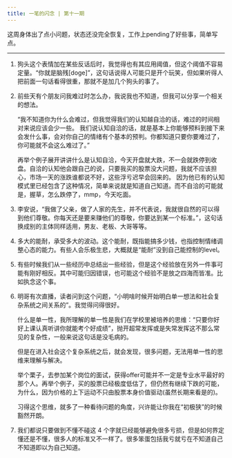 ```yaml
---
title: 一笔的闪念 | 第十一期
---
```


这周身体出了点小问题，状态还没完全恢复，工作上pending了好些事，简单写点。

---

1. 狗头这个表情加在某些反话后时，我觉得也有其应用阈值，但这个阈值不容易定量。“你就是脑残[doge]”，这句话说得人可能只是开个玩笑，但如果听得人把前面一句话看得很重，那就不是加几个狗头的事了。

2. 前些天有个朋友问我难过时怎么办，我说我也不知道，但我可以分享一个相关的想法。

    “我不知道你为什么会难过，但我觉得我们的认知越自洽的话，难过的时间相对来说应该会少一些。
    我们说认知自洽的话，就是基本上你能够预料到接下来会发什么事，会对你自己的情绪有个基本的预判。你都知道只要你要难过了，你可能就不会这么难过了。”
    
    再举个例子展开讲讲什么是认知自洽，今天开盘就大跌，不一会就跌停到收盘。自洽的认知他会跟自己的说，只要我买的股票没大问题，我就不应该担心，市场一天的涨跌谁都说不好，这些浮亏迟早会回来的。
    因为他已有的认知模式里已经包含了这种情况，简单来说就是知道自己知道。而不自洽的可能就是，握草，怎么跌停了，mmp，今天吃面。
    
3. 李安说，“我做了父亲，做了人家的先生，并不代表说，我就很自然的可以得到他们尊敬。你每天还是要来赚他们的尊敬，你要达到某一个标准。”，这句话换成别的主体同样适用，男友、老板、大哥等等。

4. 多大的能耐，承受多大的波动。这个能耐，既指能搞多少钱，也指控制情绪调整心态的能力。有些人会乐极生悲，大概就是“能耐”没到自己能控制的level。

5. 有些时候我们从一些经历中总结出一些经验，但是这个经验放在另外一件事可能有刚好相反。其中可能归因错误，也可能这个经验不是放之四海而皆准。比如执念这个事。

6. 明哥有次直播，读者问到这个问题，“小明啥时候开始明白单一想法和社会复杂系统之间关系的”。我觉得问得很好。  
   
   什么是单一性，我所理解的单一性是我们在学校里被培养的思维：“只要你好好上课认真听讲你就能考个好成绩”，抛开超常发挥或是失常发挥这不那么常见的复杂性，一般来说这句话是没毛病的。
   
   但是在进入社会这个复杂系统之后，就会发现，很多问题，无法用单一性的思维来理解与解决。
   
   举个栗子，去参加某个岗位的面试，获得offer可能并不一定是专业水平最好的那个人。再举个例子，买的股票已经极度低估了，但仍然有继续下跌的可能，为什么，因为价格的上下运动不只由股票本身价值驱动(虽然长期来看是的)。
   
   习得这个思维，就多了一种看待问题的角度，兴许能让你我在“初极狭”的时候豁然开朗。
   
7. 我们都说只要做到不懂不碰这 4 个字就已经能够避免很多亏损，但是如何界定懂还是不懂，很多人的标准又不一样了。很多笨蛋包括我亏就亏在不知道自己不知道即以为自己知道。